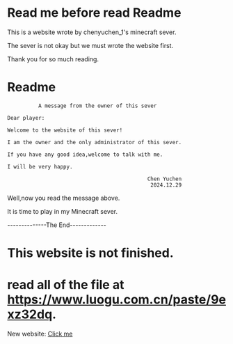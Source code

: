 # Read me before read Readme

This is a website wrote by chenyuchen_1's minecraft sever.

The sever is not okay but we must wrote the website first.

Thank you for so much reading.

# Readme
```
          A message from the owner of this sever

Dear player:

Welcome to the website of this sever!

I am the owner and the only administrator of this sever.

If you have any good idea,welcome to talk with me.

I will be very happy.

                                             Chen Yuchen
                                              2024.12.29
```

Well,now you read the message above.

It is time to play in my Minecraft sever.

--------------The End-------------

# This website is not finished.
# read all of the file at https://www.luogu.com.cn/paste/9exz32dq.

New website: [Click me](https://Cmjs.wiki.github.io/)
